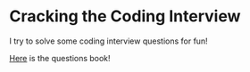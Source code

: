 # Cracking the Coding Interview
I try to solve some coding interview questions for fun!

[Here](https://www.amazon.com/Cracking-Coding-Interview-Programming-Questions/dp/0984782850) is the questions book!
